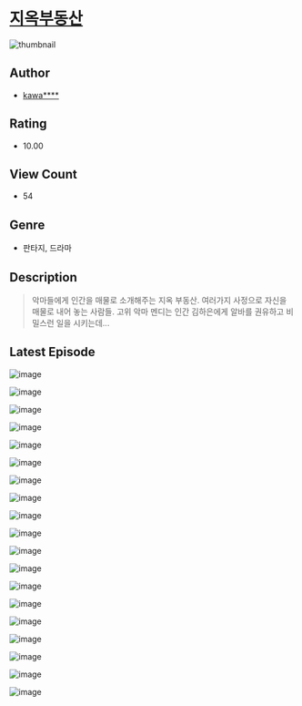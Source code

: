# [지옥부동산](https://comic.naver.com/bestChallenge/list?titleId=811403)
![thumbnail](https://image-comic.pstatic.net/user_contents_data/challenge_comic/2023/05/25/166764/upload_4063198364017375588_480x623.jpeg)

## Author
- [kawa****](https://comic.naver.com/artistTitle?id=166764)

## Rating
- 10.00

## View Count
- 54

## Genre
- 판타지, 드라마

## Description
> 악마들에게 인간을 매물로 소개해주는 지옥 부동산. 여러가지 사정으로 자신을 매물로 내어 놓는 사람들. 고위 악마 멘디는 인간 김하은에게 알바를 권유하고 비밀스런 일을 시키는데...


## Latest Episode
![image](https://image-comic.pstatic.net/user_contents_data/challenge_comic/2023/05/25/166764/upload_3977575913850495588.jpeg)

![image](https://image-comic.pstatic.net/user_contents_data/challenge_comic/2023/05/25/166764/upload_3559304102773273912.jpeg)

![image](https://image-comic.pstatic.net/user_contents_data/challenge_comic/2023/05/25/166764/upload_4134643331724567603.jpeg)

![image](https://image-comic.pstatic.net/user_contents_data/challenge_comic/2023/05/25/166764/upload_4062872907787351603.jpeg)

![image](https://image-comic.pstatic.net/user_contents_data/challenge_comic/2023/05/25/166764/upload_3546925976928019000.jpeg)

![image](https://image-comic.pstatic.net/user_contents_data/challenge_comic/2023/05/25/166764/upload_7365130531314689122.jpeg)

![image](https://image-comic.pstatic.net/user_contents_data/challenge_comic/2023/05/25/166764/upload_3906650799545071156.jpeg)

![image](https://image-comic.pstatic.net/user_contents_data/challenge_comic/2023/05/25/166764/upload_7378080588675168609.jpeg)

![image](https://image-comic.pstatic.net/user_contents_data/challenge_comic/2023/05/25/166764/upload_3689683280974734693.jpeg)

![image](https://image-comic.pstatic.net/user_contents_data/challenge_comic/2023/05/25/166764/upload_7003999265767829859.jpeg)

![image](https://image-comic.pstatic.net/user_contents_data/challenge_comic/2023/05/25/166764/upload_3919880329706680374.jpeg)

![image](https://image-comic.pstatic.net/user_contents_data/challenge_comic/2023/05/25/166764/upload_3904733251296716083.jpeg)

![image](https://image-comic.pstatic.net/user_contents_data/challenge_comic/2023/05/25/166764/upload_3760844764462723685.jpeg)

![image](https://image-comic.pstatic.net/user_contents_data/challenge_comic/2023/05/25/166764/upload_3544671793491292213.jpeg)

![image](https://image-comic.pstatic.net/user_contents_data/challenge_comic/2023/05/25/166764/upload_3486126097763295536.jpeg)

![image](https://image-comic.pstatic.net/user_contents_data/challenge_comic/2023/05/25/166764/upload_7005689400631911993.jpeg)

![image](https://image-comic.pstatic.net/user_contents_data/challenge_comic/2023/05/25/166764/upload_3977577004705134647.jpeg)

![image](https://image-comic.pstatic.net/user_contents_data/challenge_comic/2023/05/25/166764/upload_3558236665941537078.jpeg)

![image](https://image-comic.pstatic.net/user_contents_data/challenge_comic/2023/05/25/166764/upload_3847260688399675702.jpeg)
